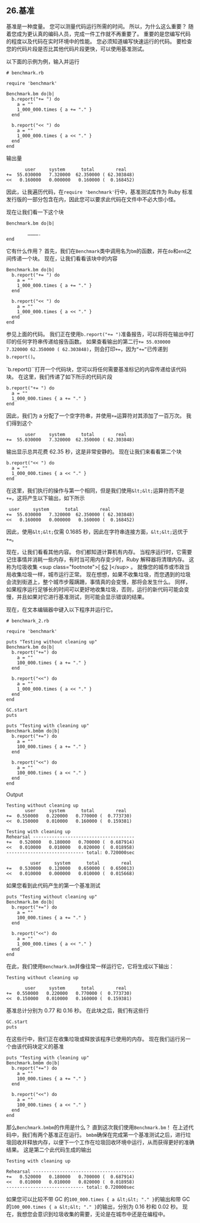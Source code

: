 ## 26.基准

基准是一种度量。 您可以测量代码运行所需的时间。 所以，为什么这么重要？ 随着您成为更认真的编码人员，完成一件工作就不再重要了。 重要的是您编写代码的程度以及代码在实时环境中的性能。 您必须知道编写快速运行的代码。 要检查您的代码片段是否比其他代码片段更快，可以使用基准测试。

以下面的示例为例，输入并运行

```
# benchmark.rb

require 'benchmark'

Benchmark.bm do|b|
  b.report("+= ") do
    a = ""
    1_000_000.times { a += "." }
  end

  b.report("<< ") do
    a = ""
    1_000_000.times { a << "." }
  end
end
```

输出量

```
       user     system      total        real
+=  55.030000   7.320000  62.350000 ( 62.303848)
<<   0.160000   0.000000   0.160000 (  0.168452)
```

因此，让我遍历代码，在`require 'benchmark'`行中，基准测试库作为 Ruby 标准发行版的一部分包含在内，因此您可以要求此代码在文件中不必大惊小怪。

现在让我们看一下这个块

```
Benchmark.bm do|b|

        ………….
end
```

它有什么作用？ 首先，我们在`Benchmark`类中调用名为`bm`的函数，并在`do`和`end`之间传递一个块。 现在，让我们看看该块中的内容

```
Benchmark.bm do|b|
  b.report("+= ") do
    a = ""
    1_000_000.times { a += "." }
  end

  b.report("<< ") do
    a = ""
    1_000_000.times { a << "." }
  end
end
```

参见上面的代码。 我们正在使用`b.report("+= ")`准备报告，可以将将在输出中打印的任何字符串传递给报告函数。 如果查看输出的第二行`+= 55.030000 7.320000 62.350000 ( 62.303848)`，则会打印`+=`，因为`“+=”`已传递到`b.report()`。

`b.report()``打开一个代码块，您可以将任何需要基准标记的内容传递给该代码块。 在这里，我们传递了如下所示的代码片段

```
b.report("+= ") do
  a = ""
  1_000_000.times { a += "." }
end
```

因此，我们为 a 分配了一个空字符串，并使用`+=`运算符对其添加了一百万次。 我们得到这个

```
       user     system      total        real
+=  55.030000   7.320000  62.350000 ( 62.303848)
```

输出显示总共花费 62.35 秒，这是非常安静的。 现在让我们来看看第二个块

```
b.report("<< ") do
  a = ""
  1_000_000.times { a << "." }
end
```

在这里，我们执行的操作与第一个相同，但是我们使用`&lt;&lt;`运算符而不是`+=`，这将产生以下输出，如下所示

```
 user     system      total        real
+=  55.030000   7.320000  62.350000 ( 62.303848)
<<   0.160000   0.000000   0.160000 (  0.168452)
```

因此，使用`&lt;&lt;`仅需 0.1685 秒，因此在字符串连接方面，`&lt;&lt;`远优于`+=`。

现在，让我们看看其他内容。 你们都知道计算机有内存。 当程序运行时，它需要记住事情并消耗一些内存，有时当可用内存变少时，Ruby 解释器将清理内存。 这称为垃圾收集 &lt;sup class="footnote"&gt;[ [62](#_footnotedef_62 "View footnote.") ]&lt;/sup&gt; 。 就像您的城市或市政当局收集垃圾一样，城市运行正常。 现在想想，如果不收集垃圾，而您遇到的垃圾会流到街道上，整个城市步履蹒跚，事情真的会变慢，那将会发生什么。 同样，如果程序运行足够长的时间可以更好地收集垃圾，否则，运行的新代码可能会变慢，并且如果对它进行基准测试，则可能会显示错误的结果。

现在，在文本编辑器中键入以下程序并运行它。

```
# benchmark_2.rb

require 'benchmark'

puts "Testing without cleaning up"
Benchmark.bm do|b|
  b.report("+=") do
    a = ""
    100_000.times { a += "." }
  end

  b.report("<<") do
    a = ""
    1_000_000.times { a << "." }
  end
end

GC.start
puts

puts "Testing with cleaning up"
Benchmark.bmbm do|b|
  b.report("+=") do
    a = ""
    100_000.times { a += "." }
  end

  b.report("<<") do
    a = ""
    100_000.times { a << "." }
  end
end
```

Output

```
Testing without cleaning up
       user     system      total        real
+=  0.550000   0.220000   0.770000 (  0.773730)
<<  0.150000   0.010000   0.160000 (  0.159381)

Testing with cleaning up
Rehearsal --------------------------------------
+=   0.520000   0.180000   0.700000 (  0.687914)
<<   0.010000   0.010000   0.020000 (  0.018958)
----------------------------- total: 0.720000sec

         user     system      total        real
+=   0.530000   0.120000   0.650000 (  0.650013)
<<   0.010000   0.000000   0.010000 (  0.015668)
```

如果您看到此代码产生的第一个基准测试

```
puts "Testing without cleaning up"
Benchmark.bm do|b|
  b.report("+=") do
    a = ""
    100_000.times { a += "." }
  end

  b.report("<<") do
    a = ""
    1_000_000.times { a << "." }
  end
end
```

在此，我们使用`Benchmark.bm`并像往常一样运行它，它将生成以下输出：

```
Testing without cleaning up

       user     system      total        real
+=  0.550000   0.220000   0.770000 (  0.773730)
<<  0.150000   0.010000   0.160000 (  0.159381)
```

基准总计分别为 0.77 和 0.16 秒。 在此块之后，我们有这些行

```
GC.start
puts
```

在这些行中，我们正在收集垃圾或释放该程序已使用的内存。 现在我们运行另一个由该代码块定义的基准

```
puts "Testing with cleaning up"
Benchmark.bmbm do|b|
  b.report("+=") do
    a = ""
    100_000.times { a += "." }
  end

  b.report("<<") do
    a = ""
    100_000.times { a << "." }
  end
end
```

那么`Benchmark.bmbm`的作用是什么？ 直到这次我们使用`Benchmark.bm`！ 在上述代码中，我们有两个基准正在运行。 `bmbm`确保在完成第一个基准测试之后，进行垃圾回收并释放内存，以便下一个工作在垃圾回收环境中运行，从而获得更好的准确结果。 这是第二个此代码生成的输出

```
Testing with cleaning up

Rehearsal --------------------------------------
+=   0.520000   0.180000   0.700000 (  0.687914)
<<   0.010000   0.010000   0.020000 (  0.018958)
----------------------------- total: 0.720000sec
```

如果您可以比较不带 GC 的`100_000.times { a &lt;&lt; "." }`的输出和带 GC 的`100_000.times { a &lt;&lt; "." }`的输出，分别为 0.16 秒和 0.02 秒。 现在，我想您会意识到垃圾收集的需要，无论是在城市中还是在编程中。